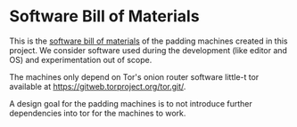 # Software Bill of Materials
This is the 
[software bill of materials](https://en.wikipedia.org/wiki/Software_bill_of_materials) 
of the padding machines created in this project. We consider software used
during the development (like editor and OS) and experimentation out of scope.

The machines only depend on Tor's onion router software little-t tor
available at https://gitweb.torproject.org/tor.git/. 

A design goal for the padding machines is to not introduce further dependencies
into tor for the machines to work. 